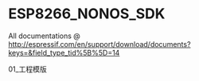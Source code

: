# ESP8266_NONOS_SDK

All documentations @ http://espressif.com/en/support/download/documents?keys=&field_type_tid%5B%5D=14

01_工程模版
